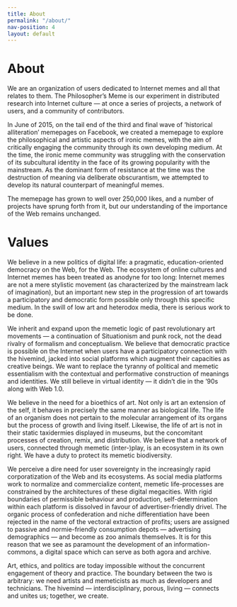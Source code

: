 ```yaml
---
title: About
permalink: "/about/"
nav-position: 4
layout: default
---
```


# About

We are an organization of users dedicated to Internet memes and all that relates to them. The Philosopher’s Meme is our experiment in distributed research into Internet culture — at once a series of projects, a network of users, and a community of contributors.

In June of 2015, on the tail end of the third and final wave of ‘historical alliteration’ memepages on Facebook, we created a memepage to explore the philosophical and artistic aspects of ironic memes, with the aim of critically engaging the community through its own developing medium. At the time, the ironic meme community was struggling with the conservation of its subcultural identity in the face of its growing popularity with the mainstream. As the dominant form of resistance at the time was the destruction of meaning via deliberate obscurantism, we attempted to develop its natural counterpart of meaningful memes.

The memepage has grown to well over 250,000 likes, and a number of projects have sprung forth from it, but our understanding of the importance of the Web remains unchanged.

# Values

We believe in a new politics of digital life: a pragmatic, education-oriented democracy on the Web, for the Web. The ecosystem of online cultures and Internet memes has been treated as anodyne for too long: Internet memes are not a mere stylistic movement (as characterized by the mainstream lack of imagination), but an important new step in the progression of art towards a participatory and democratic form possible only through this specific medium. In the swill of low art and heterodox media, there is serious work to be done.

We inherit and expand upon the memetic logic of past revolutionary art movements — a continuation of Situationism and punk rock, not the dead rivalry of formalism and conceptualism. We believe that democratic practice is possible on the Internet when users have a participatory connection with the hivemind, jacked into social platforms which augment their capacities as creative beings. We want to replace the tyranny of political and memetic essentialism with the contextual and performative construction of meanings and identities. We still believe in virtual identity — it didn’t die in the ’90s along with Web 1.0.

We believe in the need for a bioethics of art. Not only is art an extension of the self, it behaves in precisely the same manner as biological life. The life of an organism does not pertain to the molecular arrangement of its organs but the process of growth and living itself. Likewise, the life of art is not in their static taxidermies displayed in museums, but the concomitant processes of creation, remix, and distribution. We believe that a network of users, connected through memetic (inter-)play, is an ecosystem in its own right. We have a duty to protect its memetic biodiversity.

We perceive a dire need for user sovereignty in the increasingly rapid corporatization of the Web and its ecosystems. As social media platforms work to normalize and commercialize content, memetic life-processes are constrained by the architectures of these digital megacities. With rigid boundaries of permissible behaviour and production, self-determination within each platform is dissolved in favour of advertiser-friendly drivel. The organic process of confederation and niche differentiation have been rejected in the name of the vectoral extraction of profits; users are assigned to passive and normie-friendly consumption depots — advertising demographics — and become as zoo animals themselves. It is for this reason that we see as paramount the development of an information-commons, a digital space which can serve as both agora and archive.

Art, ethics, and politics are today impossible without the concurrent engagement of theory and practice. The boundary between the two is arbitrary: we need artists and memeticists as much as developers and technicians. The hivemind — interdisciplinary, porous, living — connects and unites us; together, we create.
